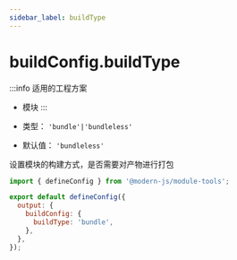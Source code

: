 ```yaml
---
sidebar_label: buildType
---
```


# buildConfig.buildType

:::info 适用的工程方案
* 模块
:::

* 类型： `'bundle'|'bundleless'`
* 默认值： `'bundleless'`

设置模块的构建方式，是否需要对产物进行打包

```js title="modern.config.js"
import { defineConfig } from '@modern-js/module-tools';

export default defineConfig({
  output: {
    buildConfig: {
      buildType: 'bundle',
    },
  },
});
```
